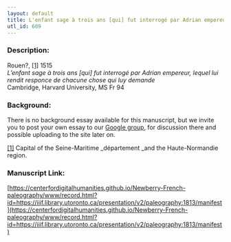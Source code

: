 ```yaml
---
layout: default
title: L'enfant sage à trois ans [qui] fut interrogé par Adrian empereur lequel luy rendit responce de chacune chose qui luy demande
utl_id: 609
---
```


### Description:

Rouen?, <a id="_ftnref1">[[1]](#_ftn1)</a> 1515<br>
_L’enfant sage à trois ans [qui] fut interrogé par Adrian empereur, lequel lui rendit responce de chacune chose qui luy demande_<br>
Cambridge, Harvard University, MS Fr 94

### Background:

There is no background essay available for this manuscript, but we invite you to post your own essay to our [Google group](https://paleography.library.utoronto.ca/content/group-work), for discussion there and possible uploading to the site later on.

<a id="_ftn1">[[1]](#_ftnref1)</a> Capital of the Seine-Maritime _département _and the Haute-Normandie region. 

### Manuscript Link:

[https://centerfordigitalhumanities.github.io/Newberry-French-paleography/www/record.html?id=https://iiif.library.utoronto.ca/presentation/v2/paleography:1813/manifest](https://centerfordigitalhumanities.github.io/Newberry-French-paleography/www/record.html?id=https://iiif.library.utoronto.ca/presentation/v2/paleography:1813/manifest)
